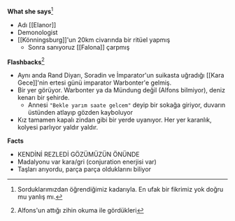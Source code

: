 ---
---  
  
**What she says**[^1]  
  
- Adı [[Elanor]]  
- Demonologist  
- [[Könningsburg]]'un 20km civarında bir ritüel yapmış  
	- Sonra sanıyoruz [[Falona]] çarpmış  
  
**Flashbacks**[^2]  
  
- Aynı anda Rand Diyarı, Soradin ve İmparator'un suikasta uğradığı [[Kara Gece]]'nin ertesi günü imparator Warbonter'e gelmiş.  
- Bir yer görüyor. Warbonter ya da Mündung değil (Alfons bilmiyor), deniz kenarı bir şehirde.  
	- Annesi `"Bekle yarım saate gelcem"` deyip bir sokağa giriyor, duvarın üstünden atlayıp gözden kayboluyor  
- Kız tamamen kapalı zindan gibi bir yerde uyanıyor. Her yer karanlık, kolyesi parlıyor yaldır yaldır.  
  
**Facts**  
  
- KENDİNİ REZLEDİ GÖZÜMÜZÜN ÖNÜNDE  
- Madalyonu var kara/gri (conjuration enerjisi var)  
- Taşları arıyordu, parça parça olduklarını biliyor  
  
[^1]:  Sorduklarımızdan öğrendiğimiz kadarıyla. En ufak bir fikrimiz yok doğru mu yanlış mı.  
[^2]: Alfons'un attığı zihin okuma ile gördükleri